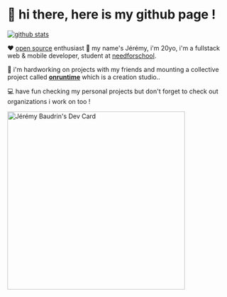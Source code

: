 # 👋 hi there, here is my github page !

[![github stats](https://github-readme-stats.vercel.app/api?username=jerembdn&show_icons=true&title_color=3498db&icon_color=3498db&bg_color=0d1117&text_color=2980b9&hide_border=true&hide=stars&cache_seconds=7200)](https://github.com/jerembdn)

❤️ [open source](https://github.com/jerembdn) enthusiast
👦 my name's Jérémy, i'm 20yo, i'm a fullstack web & mobile developer, student at [needforschool](https://needfor.school/).

🧠 i'm hardworking on projects with my friends and mounting a collective project called **[onruntime](https://github.com/onruntime)** which is a creation studio..

💻 have fun checking my personal projects but don't forget to check out organizations i work on too !

<a href="https://app.daily.dev/Jijon" style="">
  <img src="https://api.daily.dev/devcards/0e2d5265f4a34dfd91b3821e4caa77a9.png?r=61x" width="400" alt="Jérémy Baudrin's Dev Card" />
</a>
